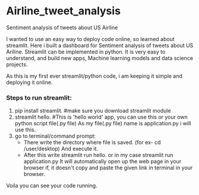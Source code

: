 # Airline_tweet_analysis
Sentiment analysis of tweets about US Airline

I wanted to use an easy way to deploy code online, so learned about streamlit.
Here i built a dashboard for Sentiment analysis of tweets about US Ariline.
Streamlit can be implemented in python. It is very easy to understand, and build new apps, Machine learning models and data science projects.

As this is my first ever streamlit/python code, i am keeping it simple and deploying it online.

### Steps to run streamlit:
1) pip install streamlit.     #make sure you download streamlit module
2) streamlit hello.           #This is 'hello world' app, you can use this or your own python script file(.py file)
   As my file(.py file) name is application.py i will use this.
3) go to terminal/command prompt:
   - There write the directory where file is saved. (for ex-  cd /user/desktop) And execute it.
   - After this write streamlit run hello. or in my case streamlit run application.py
     It will automatically open up the web page in your browser if, it doesn't copy and paste the given link in terminal in your browser.

Voila you can see your code running.


